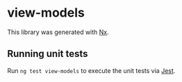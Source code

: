 # view-models

This library was generated with [Nx](https://nx.dev).

## Running unit tests

Run `ng test view-models` to execute the unit tests via [Jest](https://jestjs.io).
